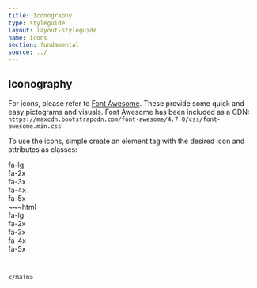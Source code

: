 ```yaml
---
title: Iconography
type: styleguide
layout: layout-styleguide
name: icons
section: fundamental
source: ../
---
```


<main markdown="1">
  
## Iconography

For icons, please refer to [Font Awesome](http://fontawesome.io). These provide some quick and easy pictograms and visuals. Font Awesome has been included as a CDN: `https://maxcdn.bootstrapcdn.com/font-awesome/4.7.0/css/font-awesome.min.css`

To use the icons, simple create an element tag with the desired icon and attributes as classes:

<div class="_styleguide-example">
  <div class="_margin-bottom">
    <i class="fa fa-send-o"></i>
  </div>
  <div class="_margin-bottom">
    <i class="fa fa-camera-retro fa-lg"></i> fa-lg
  </div>
  <div class="_margin-bottom">
    <i class="fa fa-camera-retro fa-2x"></i> fa-2x
  </div>
  <div class="_margin-bottom">
    <i class="fa fa-camera-retro fa-3x"></i> fa-3x
  </div>
  <div class="_margin-bottom">
    <i class="fa fa-camera-retro fa-4x"></i> fa-4x
  </div>
  <div class="_margin-bottom">
    <i class="fa fa-camera-retro fa-5x"></i> fa-5x
  </div>
</div>
~~~html
<div class="_margin-bottom">
  <i class="fa fa-send-o"></i>
</div>
<div class="_margin-bottom">
  <i class="fa fa-camera-retro fa-lg"></i> fa-lg
</div>
<div class="_margin-bottom">
  <i class="fa fa-camera-retro fa-2x"></i> fa-2x
</div>
<div class="_margin-bottom">
  <i class="fa fa-camera-retro fa-3x"></i> fa-3x
</div>
<div class="_margin-bottom">
  <i class="fa fa-camera-retro fa-4x"></i> fa-4x
</div>
<div class="_margin-bottom">
  <i class="fa fa-camera-retro fa-5x"></i> fa-5x
</div>

~~~


</main>